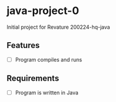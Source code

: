 # java-project-0
Initial project for Revature 200224-hq-java

## Features
- [ ]  Program compiles and runs

## Requirements
- [ ] Program is written in Java
